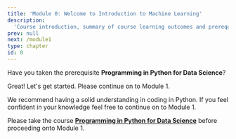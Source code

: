```yaml
---
title: 'Module 0: Welcome to Introduction to Machine Learning'
description:
  'Course introduction, summary of course learning outcomes and prerequisite validation.' 
prev: null
next: /module1
type: chapter
id: 0
---
```


<exercise id="1" title=" Introduction to Machine Learning" type="slides,video">

<slides source="module0/module0_00" shot="0" start="0:000" end="3:5706">
</slides>

</exercise>


<exercise id="2" title="Prerequisite Confirmation">

Have you taken the prerequisite **Programming in Python for Data Science**?


<choice>
<opt text="Yes I have and I am ready to take Introduction to Machine Learning." correct="true">

Great! Let's get started. Please continue on to Module 1.

</opt>

<opt text="I have not taken the prerequisite but I'm feeling confident that I know python well enough." correct="true">

We recommend having a solid understanding in coding in Python. If you feel confident in your knowledge feel free to continue on to Module 1. 

</opt>

<opt text="I have not and I have little Python coding background.">

Please take the course <a href="https://prog-learn.mds.ubc.ca/" target="_blank">**Programming in Python for Data Science**</a>  before proceeding onto Module 1.

</opt>
</choice>

</exercise>


